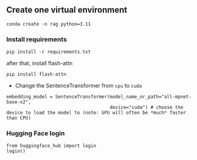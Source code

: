 ## Create one virtual environment
```
conda create -n rag python=3.11
```

### Install requirements
```
pip install -r requirements.txt
```

after that, install flash-attn
```
pip install flash-attn
```

- Change the SentenceTransformer from `cpu` to `cuda`

```
embedding_model = SentenceTransformer(model_name_or_path="all-mpnet-base-v2", 
                                      device="cuda") # choose the device to load the model to (note: GPU will often be *much* faster than CPU)
```                                      

### Hugging Face login
```
from huggingface_hub import login
login()
```